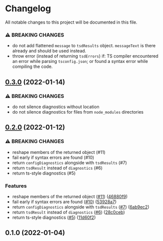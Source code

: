 # Changelog

All notable changes to this project will be documented in this file.

### ⚠ BREAKING CHANGES

- do not add flattened `message` to `tsdResults` object. `messageText` is there already and should be used instead.
- throw error (instead of returning `tsdErrors`) if: TS compiler encountered an error while parsing `tsconfig.json`; or found a syntax error while compiling the code.

## [0.3.0](https://github.com/mrazauskas/tsd-lite/compare/v0.2.0...v0.3.0) (2022-01-14)

### ⚠ BREAKING CHANGES

- do not silence diagnostics without location
- do not silence diagnostics for files from `node_modules` directories

## [0.2.0](https://github.com/mrazauskas/tsd-lite/compare/v0.1.0...v0.2.0) (2022-01-12)

### ⚠ BREAKING CHANGES

- reshape members of the returned object (#11)
- fail early if syntax errors are found (#10)
- return `configDiagnostics` alongside with `tsdResults` (#7)
- return `tsdResult` instead of `diagnostics` (#6)
- return ts-style diagnostics (#5)

### Features

- reshape members of the returned object ([#11](https://github.com/mrazauskas/tsd-lite/issues/11)) ([46880f9](https://github.com/mrazauskas/tsd-lite/commit/46880f9bbf2c451b735284332fd32cd0cfe666e3))
- fail early if syntax errors are found ([#10](https://github.com/mrazauskas/tsd-lite/issues/10)) ([53928a7](https://github.com/mrazauskas/tsd-lite/commit/53928a77caa776258864761b1c6cc43b601cf5ae))
- return `configDiagnostics` alongside with `tsdResults` ([#7](https://github.com/mrazauskas/tsd-lite/issues/7)) ([6ab9ec2](https://github.com/mrazauskas/tsd-lite/commit/6ab9ec232e3636450168eb5b9a88c0224b5e3d94))
- return `tsdResult` instead of `diagnostics` ([#6](https://github.com/mrazauskas/tsd-lite/issues/6)) ([28c0ceb](https://github.com/mrazauskas/tsd-lite/commit/28c0ceb85c5b5399e0f24e2c58e494d932081abd))
- return ts-style diagnostics ([#5](https://github.com/mrazauskas/tsd-lite/issues/5)) ([11d60f2](https://github.com/mrazauskas/tsd-lite/commit/11d60f23e829e1cea542eb4660965c22396fbf60))

## 0.1.0 (2022-01-04)
